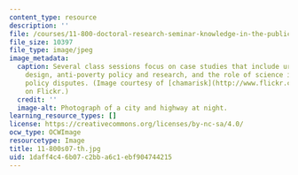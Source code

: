 ```yaml
---
content_type: resource
description: ''
file: /courses/11-800-doctoral-research-seminar-knowledge-in-the-public-arena-spring-2007/1daff4c46b07c2bba6c1ebf904744215_11-800s07-th.jpg
file_size: 10397
file_type: image/jpeg
image_metadata:
  caption: Several class sessions focus on case studies that include urban form and
    design, anti-poverty policy and research, and the role of science in environmental
    policy disputes. (Image courtesy of [chamarisk](http://www.flickr.com/photos/chamarisk/)
    on Flickr.)
  credit: ''
  image-alt: Photograph of a city and highway at night.
learning_resource_types: []
license: https://creativecommons.org/licenses/by-nc-sa/4.0/
ocw_type: OCWImage
resourcetype: Image
title: 11-800s07-th.jpg
uid: 1daff4c4-6b07-c2bb-a6c1-ebf904744215
---
```

